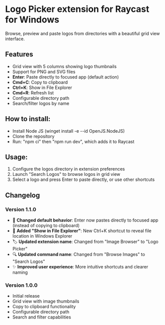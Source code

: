 # Logo Picker extension for Raycast for Windows

Browse, preview and paste logos from directories with a beautiful grid view interface.

## Features
- Grid view with 5 columns showing logo thumbnails
- Support for PNG and SVG files
- **Enter**: Paste directly to focused app (default action)
- **Cmd+C**: Copy to clipboard
- **Ctrl+K**: Show in File Explorer
- **Cmd+R**: Refresh list
- Configurable directory path
- Search/filter logos by name

## How to install:
- Install Node JS (winget install -e --id OpenJS.NodeJS)
- Clone the repository
- Run: "npm ci" then "npm run dev", which adds it to Raycast

## Usage:
1. Configure the logos directory in extension preferences
2. Launch "Search Logos" to browse logos in grid view
3. Select a logo and press Enter to paste directly, or use other shortcuts

## Changelog

### Version 1.1.0
- 🎯 **Changed default behavior**: Enter now pastes directly to focused app (instead of copying to clipboard)
- 📁 **Added "Show in File Explorer"**: New Ctrl+K shortcut to reveal file location in Windows Explorer
- 🏷️ **Updated extension name**: Changed from "Image Browser" to "Logo Picker" 
- 🔍 **Updated command name**: Changed from "Browse Images" to "Search Logos"
- ✨ **Improved user experience**: More intuitive shortcuts and clearer naming

### Version 1.0.0
- Initial release
- Grid view with image thumbnails
- Copy to clipboard functionality
- Configurable directory path
- Search and filter capabilities